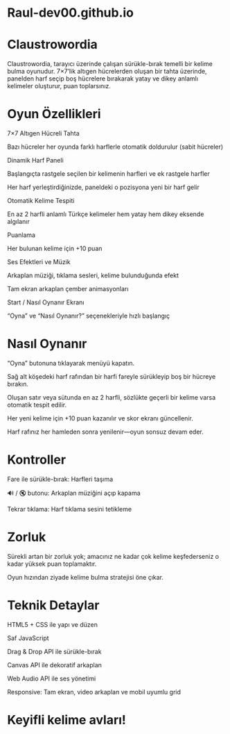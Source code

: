 # Raul-dev00.github.io
# Claustrowordia

Claustrowordia, tarayıcı üzerinde çalışan sürükle-bırak temelli bir kelime bulma oyunudur. 7×7’lik altıgen hücrelerden oluşan bir tahta üzerinde, panelden harf seçip boş hücrelere bırakarak yatay ve dikey anlamlı kelimeler oluşturur, puan toplarsınız.

# Oyun Özellikleri
7×7 Altıgen Hücreli Tahta

Bazı hücreler her oyunda farklı harflerle otomatik doldurulur (sabit hücreler)

Dinamik Harf Paneli

Başlangıçta rastgele seçilen bir kelimenin harfleri ve ek rastgele harfler

Her harf yerleştirdiğinizde, paneldeki o pozisyona yeni bir harf gelir

Otomatik Kelime Tespiti

En az 2 harfli anlamlı Türkçe kelimeler hem yatay hem dikey eksende algılanır

Puanlama

Her bulunan kelime için +10 puan

Ses Efektleri ve Müzik

Arkaplan müziği, tıklama sesleri, kelime bulunduğunda efekt

Tam ekran arkaplan çember animasyonları

Start / Nasıl Oynanır Ekranı

“Oyna” ve “Nasıl Oynanır?” seçenekleriyle hızlı başlangıç

# Nasıl Oynanır
“Oyna” butonuna tıklayarak menüyü kapatın.

Sağ alt köşedeki harf rafından bir harfi fareyle sürükleyip boş bir hücreye bırakın.

Oluşan satır veya sütunda en az 2 harfli, sözlükte geçerli bir kelime varsa otomatik tespit edilir.

Her yeni kelime için +10 puan kazanılır ve skor ekranı güncellenir.

Harf rafınız her hamleden sonra yenilenir—oyun sonsuz devam eder.

# Kontroller
Fare ile sürükle-bırak: Harfleri taşıma

🔊 / 🔇 butonu: Arkaplan müziğini açıp kapama

Tekrar tıklama: Harf tıklama sesini tetikleme

# Zorluk
Sürekli artan bir zorluk yok; amacınız ne kadar çok kelime keşfederseniz o kadar yüksek puan toplamaktır.

Oyun hızından ziyade kelime bulma stratejisi öne çıkar.

# Teknik Detaylar
HTML5 + CSS ile yapı ve düzen

Saf JavaScript

Drag & Drop API ile sürükle-bırak

Canvas API ile dekoratif arkaplan

Web Audio API ile ses yönetimi

Responsive: Tam ekran, video arkaplan ve mobil uyumlu grid

# Keyifli kelime avları!
